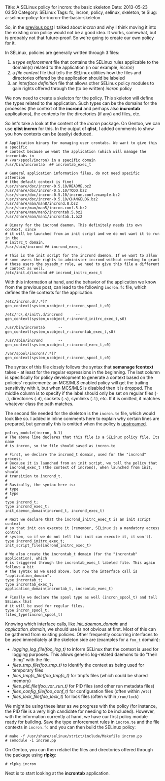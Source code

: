 Title: A SELinux policy for incron: the basic skeleton
Date: 2013-05-23 03:50
Category: SELinux
Tags: fc, incron, policy, selinux, skeleton, te
Slug: a-selinux-policy-for-incron-the-basic-skeleton

So, in the [previous
post](http://blog.siphos.be/2013/05/a-selinux-policy-for-incron-what-does-it-do/)
I talked about *incron* and why I think moving it into the existing cron
policy would not be a good idea. It works, somewhat, but is probably not
that future-proof. So we're going to create our own policy for it.

In SELinux, policies are generally written through 3 files:

1.  a *type enforcement* file that contains the SELinux rules applicable
    to the domain(s) related to the application (in our example,
    *incron*)
2.  a *file context* file that tells the SELinux utilities how the files
    and directories offered by the application should be labeled
3.  an *interface definition* file that allows other SELinux policy
    modules to gain rights offered through the (to be written) *incron*
    policy

We now need to create a skeleton for the policy. This skeleton will
define the types related to the application. Such types can be the
domains for the processes (the context of the **incrond** and perhaps
also **incrontab** applications), the contexts for the directories (if
any) and files, etc.

So let's take a look at the content of the *incron* package. On Gentoo,
we can use **qlist incron** for this. In the output of **qlist**, I
added comments to show you how contexts can be (easily) deduced.

    # Application binary for managing user crontabs. We want to give this a specific
    # context because we want the application (which will manage the incrontabs in
    # /var/spool/incron) in a specific domain
    /usr/bin/incrontab  ## incrontab_exec_t

    # General application information files, do not need specific attention
    # (the default context is fine)
    /usr/share/doc/incron-0.5.10/README.bz2
    /usr/share/doc/incron-0.5.10/TODO.bz2
    /usr/share/doc/incron-0.5.10/incron.conf.example.bz2
    /usr/share/doc/incron-0.5.10/CHANGELOG.bz2
    /usr/share/man/man8/incrond.8.bz2
    /usr/share/man/man5/incron.conf.5.bz2
    /usr/share/man/man5/incrontab.5.bz2
    /usr/share/man/man1/incrontab.1.bz2

    # Binary for the incrond daemon. This definitely needs its own context, since
    # it will be launched from an init script and we do not want it to run in the
    # initrc_t domain.
    /usr/sbin/incrond ## incrond_exec_t

    # This is the init script for the incrond daemon. If we want to allow 
    # some users the rights to administer incrond without needing to grant
    # those users the sysadm_r role, we need to give this file a different
    # context as well.
    /etc/init.d/incrond ## incrond_initrc_exec_t

With this information at hand, and the behavior of the application we
know from the previous post, can lead to the following `incron.fc` file,
which defines the file contexts for the application.

    /etc/incron.d(/.*)?     gen_context(system_u:object_r:incron_spool_t,s0)

    /etc/rc\.d/init\.d/incrond      --      gen_context(system_u:object_r:incrond_initrc_exec_t,s0)

    /usr/bin/incrontab      --      gen_context(system_u:object_r:incrontab_exec_t,s0)

    /usr/sbin/incrond       --      gen_context(system_u:object_r:incrond_exec_t,s0)

    /var/spool/incron(/.*)?         gen_context(system_u:object_r:incron_spool_t,s0)

The syntax of this file closely follows the syntax that **semanage
fcontext** takes - at least for the regular expressions in the
beginning. The last column is specifically for policy development to
generate a context based on the policies' requirements: an MCS/MLS
enabled policy will get the trailing sensitivity with it, but when
MCS/MLS is disabled then it is dropped. The middle column is to specify
if the label should only be set on regular files (`--`), directories
(`-d`), sockets (`-s`), symlinks (`-l`), etc. If it is omitted, it
matches whatever class the path matches.

The second file needed for the skeleton is the `incron.te` file, which
would look like so. I added in inline comments here to explain why
certain lines are prepared, but generally this is omitted when the
policy is [upstreamed](http://oss.tresys.com/projects/refpolicy/).

    policy_module(incron, 0.1)
    # The above line declares that this file is a SELinux policy file. Its name
    # is incron, so the file should saved as incron.te

    # First, we declare the incrond_t domain, used for the "incrond" process.
    # Because it is launched from an init script, we tell the policy that
    # incrond_exec_t (the context of incrond), when launched from init, should
    # transition to incrond_t.
    #
    # Basically, the syntax here is:
    # type 
    # type 
    # 
    type incrond_t;
    type incrond_exec_t;
    init_daemon_domain(incrond_t, incrond_exec_t)

    # Next we declare that the incrond_initrc_exec_t is an init script context
    # so that init can execute it (remember, SELinux is a mandatory access control
    # system, so if we do not tell that init can execute it, it won't).
    type incrond_initrc_exec_t;
    init_script_file(incrond_initrc_exec_t)

    # We also create the incrontab_t domain (for the "incrontab" application), which
    # is triggered through the incrontab_exec_t labeled file. This again follows a bit
    # the syntax as we used above, but now the interface call is "application_domain".
    type incrontab_t;
    type incrontab_exec_t;
    application_domain(incrontab_t, incrontab_exec_t)

    # Finally we declare the spool type as well (incron_spool_t) and tell SELinux that
    # it will be used for regular files.
    type incron_spool_t;
    files_type(incron_spool_t)

Knowing which interface calls, like *init\_daemon\_domain* and
*application\_domain*, we should use is not obvious at first. Most of
this can be gathered from existing policies. Other frequently occurring
interfaces to be used immediately at the skeleton side are (examples for
a `foo_t` domain):

-   *logging\_log\_file(foo\_log\_t)* to inform SELinux that the context
    is used for logging purposes. This allows generic log-related
    daemons to do "their thing" with the file.
-   *files\_tmp\_file(foo\_tmp\_t)* to identify the context as being
    used for temporary files
-   *files\_tmpfs\_file(foo\_tmpfs\_t)* for tmpfs files (which could be
    shared memory)
-   *files\_pid\_file(foo\_var\_run\_t)* for PID files (and other run
    metadata files)
-   *files\_config\_file(foo\_conf\_t)* for configuration files (often
    within `/etc`)
-   *files\_lock\_file(foo\_lock\_t)* for lock files (often within
    `/run/lock`)

We might be using these later as we progress with the policy (for
instance, the PID file is a very high candidate for needing to be
included). However, with the information currently at hand, we have our
first policy module ready for building. Save the type enforcement rules
in `incron.te` and the file contexts in `incron.fc` and you can then
build the SELinux policy:

    # make -f /usr/share/selinux/strict/include/Makefile incron.pp
    # semodule -i incron.pp

On Gentoo, you can then relabel the files and directories offered
through the package using **rlpkg**:

    # rlpkg incron

Next is to start looking at the **incrontab** application.
